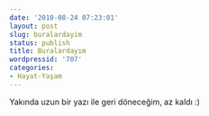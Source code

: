 ```yaml
---
date: '2010-08-24 07:23:01'
layout: post
slug: buralardayim
status: publish
title: Buralardayım
wordpressid: '707'
categories:
- Hayat-Yaşam
---
```


Yakında uzun bir yazı ile geri döneceğim, az kaldı :)
